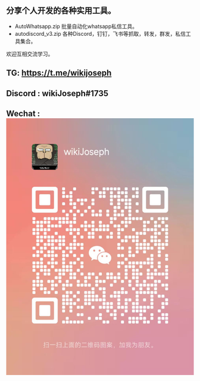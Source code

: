 ## 分享个人开发的各种实用工具。



- AutoWhatsapp.zip 批量自动化whatsapp私信工具。
- autodiscord_v3.zip 各种Discord，钉钉，飞书等抓取，转发，群发，私信工具集合。

欢迎互相交流学习。

## TG:   https://t.me/wikijoseph

## Discord : wikiJoseph#1735

## Wechat : ![vx](https://github.com/wikijoseph/wiki-tools/blob/main/vx.jpg)
